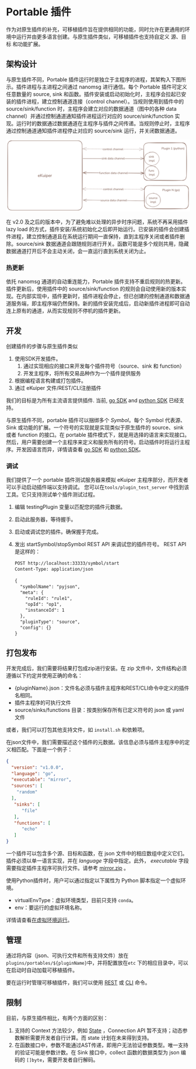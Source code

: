 # Portable 插件

作为对原生插件的补充，可移植插件旨在提供相同的功能，同时允许在更通用的环境中运行并由更多语言创建。与原生插件类似，可移植插件也支持自定义 源、目标 和功能扩展。

## 架构设计

与原生插件不同，Portable 插件运行时是独立于主程序的进程，其架构入下图所示。插件进程与主进程之间通过 nanomsg 进行通信。每个
Portable 插件可定义任意数量的 source, sink 和函数。插件安装或启动初始化时，主程序会拉起已安装的插件进程，建立控制通道连接（control
channel）。当规则使用到插件中的 source/sink/function 时，主程序会建立对应的数据通道（图中的各种 data
channel）并通过控制通道通知插件进程运行对应的 source/sink/function 实现。运行时的数据通过数据通道在主程序与插件之间传递。当规则停止时，主程序通过控制通道通知插件进程停止对应的
source/sink 运行，并关闭数据通道。

![portable architecture](../../resources/portable_arch.png)

在 v2.0 及之后的版本中，为了避免难以处理的异步时序问题，系统不再采用插件 lazy load
的方式，插件安装/系统初始化之后即开始运行。已安装的插件会创建插件进程，建立控制通道且在系统运行期间一直保持，直到主程序关闭或者插件删除。source/sink
数据通道会跟随规则进行开关。函数可能是多个规则共用，隐藏数据通道打开后不会主动关闭，会一直运行直到系统关闭为止。

### 热更新

依托 nanomsg 通道的自动重连能力，Portable 插件支持不重启规则的热更新。插件更新后，使用插件中的 source/sink/function
的规则会自动使用新的版本实现。在内部实现中，插件更新时，插件进程会停止，但已创建的控制通道和数据通道服务端，即主程序端仍然保持。新的插件安装完成后，启动新插件进程即可自动连上原有的通道，从而实现规则不停机的插件更新。

## 开发

创建插件的步骤与原生插件类似

1. 使用SDK开发插件。
   1. 通过实现相应的接口来开发每个插件符号（source、sink 和 function）
   2. 开发主程序，将所有交易品种作为一个插件提供服务
2. 根据编程语言构建或打包插件。
3. 通过 eKuiper 文件/REST/CLI注册插件

我们的目标是为所有主流语言提供插件. 当前, [go SDK](go_sdk.md) and [python SDK](python_sdk.md) 已经支持。

与原生插件不同，portable 插件可以捆绑多个 *Symbol*。每个 Symbol 代表源、Sink 或功能的扩展。一个符号的实现就是实现类似于原生插件的 source、sink 或者 function 的接口。在 portable 插件模式下，就是用选择的语言来实现接口。
然后，用户需要创建一个主程序来定义和服务所有的符号。启动插件时将运行主程序。开发因语言而异，详情请查看 [go SDK](go_sdk.md) 和 [python SDK](python_sdk.md)。

### 调试

我们提供了一个 portable 插件测试服务器来模拟 eKuiper 主程序部分，而开发者可以手动启动插件端以支持调试。
您可以在`tools/plugin_test_server` 中找到该工具。它只支持测试单个插件测试过程。

1. 编辑 testingPlugin 变量以匹配您的插件元数据。
2. 启动此服务器，等待握手。
3. 启动或调试您的插件。确保握手完成。
4. 发出 startSymbol/stopSymbol REST API 来调试您的插件符号。 REST API 是这样的：

   ```shell
   POST http://localhost:33333/symbol/start
   Content-Type: application/json
 
   {
     "symbolName": "pyjson",
     "meta": {
       "ruleId": "rule1",
       "opId": "op1",
       "instanceId": 1
     },
     "pluginType": "source",
     "config": {}
   }
   ```

## 打包发布

开发完成后，我们需要将结果打包成zip进行安装。在 zip 文件中，文件结构必须遵循以下约定并使用正确的命名：

- {pluginName}.json：文件名必须与插件主程序和REST/CLI命令中定义的插件名相同。
- 插件主程序的可执行文件
- source/sinks/functions 目录：按类别保存所有已定义符号的 json 或 yaml 文件

或者，我们可以打包其他支持文件，如 `install.sh` 和依赖项。

在json文件中，我们需要描述这个插件的元数据。该信息必须与插件主程序中的定义相匹配。下面是一个例子：

```json
{
  "version": "v1.0.0",
  "language": "go",
  "executable": "mirror",
  "sources": [
    "random"
  ],
   "sinks": [
      "file"
   ],
   "functions": [
      "echo"
   ]
}
```

一个插件可以包含多个源、目标和函数，在 json 文件中的相应数组中定义它们。插件必须以单一语言实现，并在 *language* 字段中指定。此外，
*executable*
字段需要指定插件主程序可执行文件。请参考 [mirror.zip](https://github.com/lf-edge/ekuiper/blob/master/internal/plugin/testzips/portables/mirror.zip) 。

使用Python插件时，用户可以通过指定以下属性为 Python 脚本指定一个虚拟环境。

- virtualEnvType：虚拟环境类型，目前只支持 `conda`。
- env：要运行的虚拟环境名称。

详情请查看[在虚拟环境运行](./python_sdk.md#虚拟环境)。

## 管理

通过将内容（json、可执行文件和所有支持文件）放在`plugins/portables/${pluginName}`中，并将配置放在`etc`
下的相应目录中，可以在启动时自动加载可移植插件。

要在运行时管理可移植插件，我们可以使用 [REST](../../api/restapi/plugins.md) 或 [CLI](../../api/cli/plugins.md) 命令。

## 限制

目前，与原生插件相比，有两个方面的区别：

1. 支持的 Context 方法较少，例如 [State](../native/overview.md#状态存储) ，Connection API 暂不支持；动态参数解析需要开发者自行计算。而 state 计划在未来得到支持。
2. 在函数接口中，参数不能通过AST传递，即用户无法验证参数类型。唯一支持的验证可能是参数计数。在 Sink 接口中，collect 函数的数据类型为 json 编码的 `[]byte`，需要开发者自行解码。
